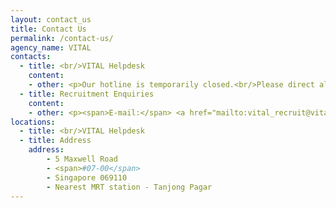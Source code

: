 ```yaml
---
layout: contact_us
title: Contact Us
permalink: /contact-us/
agency_name: VITAL
contacts:
  - title: <br/>VITAL Helpdesk
    content:
    - other: <p>Our hotline is temporarily closed.<br/>Please direct all enquiries to our helpdesk email.<br/><span>E-mail:</span> <a href="mailto:vital_helpdesk@vital.gov.sg" target="">VITAL Helpdesk</a></p>
  - title: Recruitment Enquiries
    content:
    - other: <p><span>E-mail:</span> <a href="mailto:vital_recruit@vital.gov.sg" target="">VITAL Recruit</a></p>
locations: 
  - title: <br/>VITAL Helpdesk
  - title: Address
    address:
        - 5 Maxwell Road 
        - <span>#07-00</span>
        - Singapore 069110
        - Nearest MRT station - Tanjong Pagar
---
```

